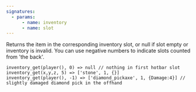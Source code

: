 ```yaml
---
signatures:
  - params:
      - name: inventory
      - name: slot
---
```


Returns the item in the corresponding inventory slot, or null if slot empty or
inventory is invalid. You can use negative numbers to indicate slots counted
from 'the back'.

```scarpet
inventory_get(player(), 0) => null // nothing in first hotbar slot
inventory_get(x,y,z, 5) => ['stone', 1, {}]
inventory_get(player(), -1) => ['diamond_pickaxe', 1, {Damage:4}] // slightly damaged diamond pick in the offhand
```
